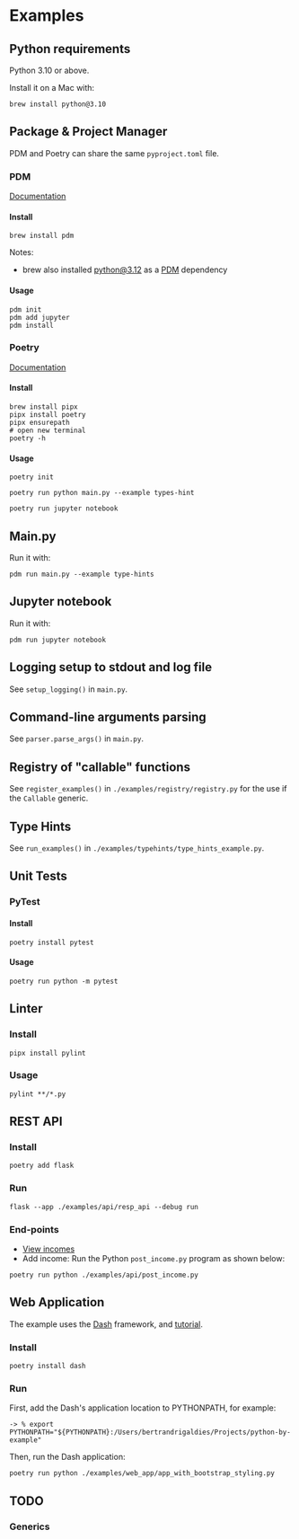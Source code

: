# Examples

## Python requirements

Python 3.10 or above.

Install it on a Mac with:

```shell
brew install python@3.10
```

## Package & Project Manager

PDM and Poetry can share the same ```pyproject.toml``` file.
### PDM

[Documentation](https://pdm-project.org/latest/)

#### Install

```shell
brew install pdm
```

Notes:
- brew also installed python@3.12 as a [PDM](https://formulae.brew.sh/formula/pdm#default) dependency

#### Usage

```shell
pdm init
pdm add jupyter
pdm install
```

### Poetry

[Documentation](https://python-poetry.org/docs/#installing-with-pipx)

#### Install

```shell
brew install pipx
pipx install poetry
pipx ensurepath
# open new terminal
poetry -h
```

#### Usage

```shell
poetry init
```

```shell
poetry run python main.py --example types-hint
```

```shell
poetry run jupyter notebook
```

## Main.py

Run it with:
```shell
pdm run main.py --example type-hints
```

## Jupyter notebook

Run it with:
```shell
pdm run jupyter notebook
```

## Logging setup to stdout and log file

See ```setup_logging()``` in ```main.py```.

## Command-line arguments parsing

See ```parser.parse_args()``` in ```main.py```.

## Registry of "callable" functions

See ```register_examples()``` in ```./examples/registry/registry.py``` for the use if the ```Callable``` generic.

## Type Hints

See ```run_examples()``` in ```./examples/typehints/type_hints_example.py```.

## Unit Tests

### PyTest

#### Install

```shell
poetry install pytest
```

#### Usage

```shell
poetry run python -m pytest
```

## Linter

### Install

```shell
pipx install pylint
```

### Usage

```shell
pylint **/*.py 
```

## REST API

### Install

```shell
poetry add flask
```

### Run

```shell
flask --app ./examples/api/resp_api --debug run
```

### End-points

- [View incomes](http://127.0.0.1:5000/incomes)
- Add income: Run the Python ```post_income.py``` program as shown below:
```shell
poetry run python ./examples/api/post_income.py 
```

## Web Application

The example uses the [Dash](https://dash.plotly.com/) framework, and [tutorial](https://dash.plotly.com/tutorial).

### Install
```shell
poetry install dash
```

### Run

First, add the Dash's application location to PYTHONPATH, for example:
```shell
-> % export PYTHONPATH="${PYTHONPATH}:/Users/bertrandrigaldies/Projects/python-by-example"
```

Then, run the Dash application:
```shell
poetry run python ./examples/web_app/app_with_bootstrap_styling.py
```

## TODO

### Generics
